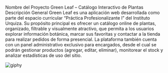 Nombre del Proyecto
Green Leaf – Catálogo Interactivo de Plantas
Descripción General 
Green Leaf es una aplicación web desarrollada como parte del espacio curricular “Práctica Profesionalizante I” del Instituto Urquiza. Su propósito principal es ofrecer un catálogo online de plantas, organizado, filtrable y visualmente atractivo, que permita a los usuarios explorar información botánica, marcar sus favoritas y contactar a la tienda para realizar pedidos de forma presencial.
La plataforma también cuenta con un panel administrativo exclusivo para encargados, desde el cual se podrán gestionar productos (agregar, editar, eliminar), monitorear el stock y analizar estadísticas de uso del sitio.


![giphy](https://github.com/user-attachments/assets/134c2d2a-6dd1-408e-a63b-ac230421344a)

